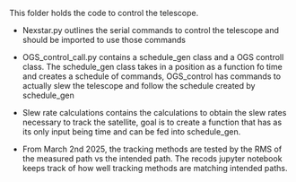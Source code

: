 This folder holds the code to control the telescope. 

  - Nexstar.py outlines the serial commands to control the telescope and should be imported to use those commands
  
  - OGS_control_call.py contains a schedule_gen class and a OGS controll class. The schedule_gen class takes in a position as a function fo time 
  and creates a schedule of commands, OGS_control has commands to actually slew the telescope and follow the schedule created by schedule_gen
  
  - Slew rate calculations contains the calculations to obtain the slew rates necessary to track the satellite, goal is to create a function
  that has as its only input being time and can be fed into schedule_gen.

  - From March 2nd 2025, the tracking methods are tested by the RMS of the measured path vs the intended path. The recods jupyter notebook keeps       track of how well tracking methods are matching intended paths.
